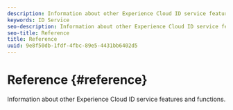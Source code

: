 ```yaml
---
description: Information about other Experience Cloud ID service features and functions.
keywords: ID Service
seo-description: Information about other Experience Cloud ID service features and functions.
seo-title: Reference
title: Reference
uuid: 9e8f50db-1fdf-4fbc-89e5-4431bb6402d5
---
```


# Reference {#reference}

Information about other Experience Cloud ID service features and functions.

